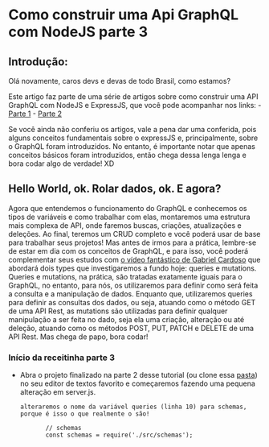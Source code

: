# Como construir uma Api GraphQL com NodeJS parte 3

## Introdução:

Olá novamente, caros devs e devas de todo Brasil, como estamos?

Este artigo faz parte de uma série de artigos sobre como construir uma API GraphQL com NodeJS e ExpressJS, que você pode acompanhar nos links: 
       - [Parte 1](https://ezdevs.com.br/como-construir-uma-api-graphql-com-nodejs/)
       - [Parte 2](https://ezdevs.com.br/como-construir-uma-api-graphql-com-nodejs-parte-2/)

Se você ainda não conferiu os artigos, vale a pena dar uma conferida, pois alguns conceitos fundamentais sobre o expressJS e, principalmente, sobre o GraphQL foram introduzidos. No entanto, é importante notar que apenas conceitos básicos foram introduzidos, então chega dessa lenga lenga e bora codar algo de verdade! XD

## Hello World, ok. Rolar dados, ok. E agora?

Agora que entendemos o funcionamento do GraphQL e conhecemos os tipos de variáveis e como trabalhar com elas, montaremos uma estrutura mais complexa de API, onde faremos buscas, criações, atualizações e deleções. Ao final, teremos um CRUD completo e você poderá usar de base para trabalhar seus projetos!
Mas antes de irmos para a prática, lembre-se de estar em dia com os conceitos de GraphQL, e para isso, você poderá complementar seus estudos com [o vídeo fantástico de Gabriel Cardoso](https://www.youtube.com/watch?v=0MfMYPvimYo&trk=) que abordará dois types que investigaremos a fundo hoje: queries e mutations. 
Queries e mutations, na prática, são tratadas exatamente iguais para o GraphQL, no entanto, para nós, os utilizaremos para definir como será feita a consulta e a manipulação de dados. Enquanto que, utilizaremos queries para definir as consultas dos dados, ou seja, atuando como o método GET de uma API Rest, as mutations são utilizadas para definir qualquer manipulação a ser feita no dado, seja ela uma criação, alteração ou até deleção, atuando como os métodos POST, PUT, PATCH e DELETE de uma API Rest.
Mas chega de papo, bora codar!

### Início da receitinha parte 3
 - Abra o projeto finalizado na parte 2 desse tutorial (ou clone essa [pasta](https://github.com/Guiradi/Tutorial-API-GraphQL/tree/master/api-graphql-tutorial-part-II)) no seu editor de textos favorito e começaremos fazendo uma pequena alteração em server.js.

       alteraremos o nome da variável queries (linha 10) para schemas, porque é isso o que realmente o são!

              // schemas
              const schemas = require('./src/schemas');